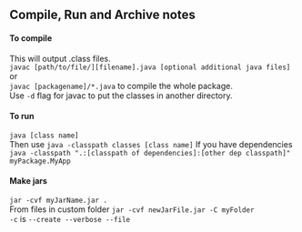 ## Compile, Run and Archive notes
#### To compile
This will output .class files.
<br>
`javac [path/to/file/][filename].java [optional additional java files]`
<br> or <br>
`javac [packagename]/*.java` to compile the whole package. <br>
Use `-d` flag for javac to put the classes in another directory.
<br>
#### To run
`java [class name]`
<br>
Then use
`java -classpath classes [class name]`
If you have dependencies
`java -classpath ".:[classpath of dependencies]:[other dep classpath]" myPackage.MyApp`
<br>
#### Make jars
`jar -cvf myJarName.jar .`
<br> From files in custom folder
`jar -cvf newJarFile.jar -C myFolder`
<br> `-c` is `--create --verbose --file`